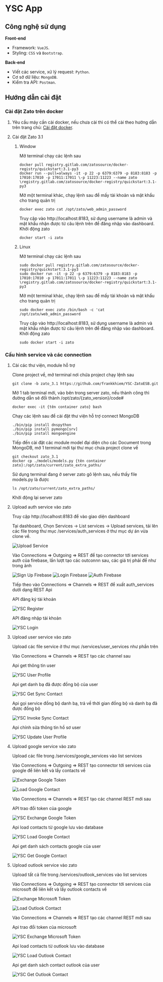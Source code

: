 # YSC App
## Công nghệ sử dụng
**Front-end**
- Framework: `VueJS`.
- Styling: `CSS` và `Bootstrap`.

**Back-end**
- Viết các service, xử lý request: `Python`.
- Cơ sở dữ liệu: `MongoDB`.
- Kiểm tra API: `Postman`.

## Hướng dẫn cài đặt
### Cài đặt Zato trên docker
1. Yêu cầu máy cần cài docker, nếu chưa cài thì có thể cài theo hướng dẫn trên trang chủ: [Cài đặt docker](https://docs.docker.com/engine/install/).

2. Cài đặt Zato 3.1

    1. Window
    
        Mở terminal chạy các lệnh sau 
        ```
        docker pull registry.gitlab.com/zatosource/docker-registry/quickstart:3.1-py3
        docker run --pull=always -it -p 22 -p 6379:6379 -p 8183:8183 -p 17010:17010 -p 17011:17011 \-p 11223:11223 --name zato \registry.gitlab.com/zatosource/docker-registry/quickstart:3.1-py3
        ```
        Mở một terminal khác, chạy lệnh sau để mấy tài khoản và mật khẩu cho trang quản trị
        ```
        docker exec zato cat /opt/zato/web_admin_password
        ```
        Truy cập vào http://localhost:8183, sử dụng username là admin và mật khẩu nhận được từ câu lệnh trên để đăng nhập vào dashboard.
        Khởi động zato
        ```
        docker start -i zato
        ```
    2. Linux
        
        Mở terminal chạy các lệnh sau
        ```
        sudo docker pull registry.gitlab.com/zatosource/docker-registry/quickstart:3.1-py3
        sudo docker run -it -p 22 -p 6379:6379 -p 8183:8183 -p 17010:17010 -p 17011:17011 \-p 11223:11223 --name zato \registry.gitlab.com/zatosource/docker-registry/quickstart:3.1-py3
        ```
        Mở một terminal khác, chạy lệnh sau để mấy tài khoản và mật khẩu cho trang quản trị
        ```
        sudo docker exec zato /bin/bash -c 'cat /opt/zato/web_admin_password
        ```
        Truy cập vào http://localhost:8183, sử dụng username là admin và mật khẩu nhận được từ câu lệnh trên để đăng nhập vào dashboard.
        Khởi động zato
        ```
        sudo docker start -i zato
        ```
### Cấu hình service và các connection
1. Cài các thư viện, module hỗ trợ

    Clone project về, mở terminal nơi chứa project chạy lệnh sau
    ```
    git clone -b zato_3.1 https://github.com/frankkhiem/YSC-ZatoESB.git
    ```
    
    Mở 1 tab terminal mới, vào bên trong server zato, nếu thành công thì đường dẫn sẽ đổi thành /opt/zato/{zato_version}/code#
    ```
    docker exec -it {tên container zato} bash
    ```
    Chạy các lệnh sau để cài đặt thư viện hỗ trợ connect MongoDB
    ```
    ./bin/pip install dnspython
    ./bin/pip install pymongo[srv]
    ./bin/pip install mongoengine
    ```
    Tiếp đến cài đặt các module model đại diện cho các Document trong MongoDB, mở 1 terminal mới tại thư mục chưa project clone về
    ```
    git checkout zato_3.1
    docker cp ./models/models.py {tên container zato}:/opt/zato/current/zato_extra_paths/
    ```
    Sử dụng terminal đang ở server zato gõ lệnh sau, nếu thấy file models.py là được 
    ```
    ls /opt/zato/current/zato_extra_paths/
    ```
    Khởi động lại server zato
2. Upload auth service vào zato 

    Truy cập http://localhost:8183 để vào giao diện dashboard
    
    Tại dashboard, Chọn Services -> List services -> Upload services, tải lên các file trong thư mục /services/auth_services ở thư mục dự án vừa clone về.
    
    ![Upload Service](./demo/UploadSevice/upload_service.png)
    
    Vào Connections => Outgoing => REST để tạo connector tới services auth của firebase, lần lượt tạo các outconnn sau, các giá trị phải để như trong ảnh
    
    ![Sign Up Firebase](./demo/FirebaseService/sign_up_firebase.png)
    ![Login Firebase](./demo/FirebaseService/login_firebase.png)
    ![Auth Firebase](./demo/FirebaseService/auth_firebase.png)
    
    Tiếp theo vào Connections => Channels => REST để xuất auth_services dưới dạng REST Api
    
    API đăng ký tài khoản
    
    ![YSC Register](./demo/FirebaseService/ysc_register.png)
    
    API đăng nhập tài khoản
    
    ![YSC Login](./demo/FirebaseService/ysc_login.png)
    
3. Upload user service vào zato

    Upload các file service ở thư mục /services/user_services như phần trên
    
    Vào Connections => Channels => REST tạo các channel sau 
    
    Api get thông tin user
    
    ![YSC User Profile](./demo/UserService/ysc_user_profile.png)
    
    Api get danh bạ đã được đồng bộ của user
    
    ![YSC Get Sync Contact](./demo/UserService/ysc_get_sync_contact.png)
    
    Api gọi service đồng bộ danh bạ, trả về thời gian đồng bộ và danh bạ đã được đồng bộ
    
    ![YSC Invoke Sync Contact](./demo/UserService/ysc_invoke_sync_contact.png)
    
    Api chỉnh sửa thông tin hồ sơ user
    
    ![YSC Update User Profile](./demo/UserService/ysc_update_user_profile.png)

4. Upload google service vào zato

    Upload các file trong /services/google_services vào list services
    
    Vào Connections => Outgoing => REST tạo connector tới services của google để liên kết và lấy contacts về
    
    ![Exchange Google Token](./demo/GoogleService/exchange_google_token.png)
    
    ![Load Google Contact](./demo/GoogleService/load_google_contacts.png)
    
    Vào Connections => Channels => REST tạo các channel REST mới sau 
    
    API trao đổi token của google
    
    ![YSC Exchange Google Token](./demo/GoogleService/ysc_exchange_google_token.png)
    
    Api load contacts từ google lưu vào database
    
    ![YSC Load Google Contact](./demo/GoogleService/ysc_load_google_contact.png)
    
    Api get danh sách contacts google của user
    
    ![YSC Get Google Contact](./demo/GoogleService/ysc_get_google_contact.png)
    
5. Upload outlook service vào zato
    
    Upload tất cả file trong /services/outlook_services vào list services
    
    Vào Connections => Outgoing => REST tạo connector tới services của microsoft để liên kết và lấy outlook contacts về
    
    ![Exchange Microsoft Token](./demo/OutlookService/exchange_microsoft_token.png)
    
    ![Load Outlook Contact](./demo/OutlookService/load_outlook_contacts.png)
    
    Vào Connections => Channels => REST tạo các channel REST mới sau
    
    Api trao đổi token của microsoft
    
    ![YSC Exchange Microsoft Token](./demo/OutlookService/ysc_exchange_microsoft_token.png)
    
    Api load contacts từ outlook lưu vào database
    
    ![YSC Load Outlook Contact](./demo/OutlookService/ysc_load_outlook_contacts.png)
    
    Api get danh sách contact outlook của user
    
    ![YSC Get Outlook Contact](./demo/OutlookService/ysc_get_outlook_contacts.png)
    
    
    
    
    
    
    
    
    
        
        
        
        
        
        
        
        
        
        
        
        
        
        
        
        
        
        
        
        
        
        
        
        
        
        

